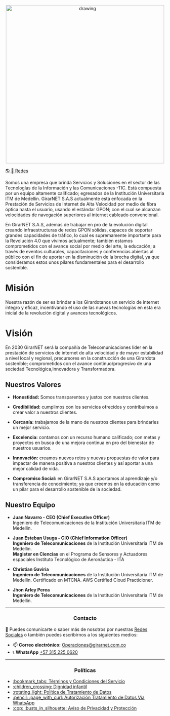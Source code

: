   <p align="center">
    <img src="https://drive.google.com/uc?export=view&id=1IOfE1dKrdg5ScKsoBxPqvmS-VMbQaKjb" alt="drawing" width="500"/>
  </p>
  
[:earth_americas: :rocket: Redes](https://linktr.ee/girarnet)

Somos una empresa que brinda Servicios y Soluciones en el sector de las Tecnologías de la Información y las Comunicaciones -TIC. Está compuesta por un equipo altamente calificado; egresados de la Institución Universitaria ITM de Medellin. GirarNET S.A.S actualmente está enfocada en la Prestación de Servicios de Internet de Alta Velocidad por medio de fibra óptica hasta el usuario, usando el estándar GPON; con el cual se alcanzan velocidades de navegación superiores al internet cableado convencional.

En GirarNET S.A.S, además de trabajar en pro de la evolución digital creando infraestructuras de redes GPON sólidas, capaces de soportar grandes capacidades de tráfico, lo cual es supremamente importante para la Revolución 4.0 que vivimos actualmente; también estamos comprometidos con el avance social por medio del arte, la educación; a través de eventos culturales, capacitaciones y conferencias abiertas al público con el fin de aportar en la disminución de la brecha digital, ya que consideramos estos unos pilares fundamentales para el desarrollo sostenible.

<p align="center">
  <h1>Misión</h1>
</p>


Nuestra razón de ser es brindar a los Girardotanos un servicio de internet íntegro y eficaz, incentivando el uso de las nuevas tecnologías en esta era inicial de la revolución digital y avances tecnológicos.

<p align="center">
  <h1>Visión</h1>
</p>

En 2030 GirarNET será la compañía de Telecomunicaciones líder en la prestación de servicios de internet de alta velocidad y de mayor estabilidad a nivel local y regional, precursores en la construcción de una Girardota sostenible; comprometidos con el avance continuo/progresivo de una sociedad Tecnológica,Innovadora y Transformadora.

<p align="center">
  <h2>Nuestros Valores</h2>
</p>

- **Honestidad:** Somos transparentes y justos con nuestros clientes.

- **Credibilidad:** cumplimos con los servicios ofrecidos y contribuimos a crear valor a nuestros clientes.

- **Cercanía:** trabajamos de la mano de nuestros clientes para brindarles un mejor servicio.

- **Excelencia:** contamos con un recurso humano calificado; con metas y proyectos en busca de una mejora continua en pro del bienestar de nuestros usuarios.

- **Innovación:** creamos nuevos retos y nuevas propuestas de valor para impactar de manera positiva a nuestros clientes y así aportar a una mejor calidad de vida.

- **Compromiso Social:** en GirarNET S.A.S aportamos al aprendizaje y/o transferencia de conocimiento; ya que creemos en la educación como un pilar para el desarrollo sostenible de la sociedad.

<p align="center">
  <h2>Nuestro Equipo</h2>
</p>


- **Juan Navarro - CEO (Chief Executive Officer)**\
  Ingeniero de Telecomunicaciones de la Institución Universitaria ITM de Medellin.
  
- **Juan Esteban Usuga - CIO (Chief Information Officer)**\
  **Ingeniero de Telecomunicaciones** de la Institución Universitaria ITM de Medellin.\
  **Magister en Ciencias** en el Programa de Sensores y Actuadores espaciales Instituto Tecnológico de Aeronáutica - ITA

- **Christian Gaviria**\
  **Ingeniero de Telecomunicaciones** de la Institución Universitaria ITM de Medellin.
  Certificado en MTCNA. AWS Certified Cloud Practicioner.

- **Jhon Arley Perea**\
  **Ingeniero de Telecomunicaciones** de la Institución Universitaria ITM de Medellin.

 
---

<h3 align="center">Contacto</h3>

💬 Puedes comunicarte o saber más de nosotros por nuestras [Redes Sociales](https://linktr.ee/girarnet) o también puedes escribirnos a los siguientes medios:

* :mailbox: **Correo electrónico:** Operaciones@girarnet.com.co
* :telephone_receiver: **WhatsApp** [+57 315 225 0620](https://wa.me/573152250620)

---
<h3 align="center">Políticas</h3> 

<ul>
  <li><a href="https://github.com/girarnetsas/Terminos-y-Condiciones/blob/main/README.md"> :bookmark_tabs: Términos y Condiciones del Servicio</a></li>
  <li><a href="https://github.com/girarnetsas/Dignidad-infantil/blob/main/README.md"> :children_crossing: Dignidad infantil</a></li>
  <li><a href="https://github.com/girarnetsas/Tratamiento-de-Datos/blob/main/README.md"> :rotating_light: Política de Tratamiento de Datos</a></li>
  <li><a href="https://github.com/girarnetsas/Autorizacion-Tratamiento-Datos-Personales/blob/main/README.md"> :pencil: :page_with_curl: Autorización Tratamiento de Datos Vía WhatsApp</a></li>
  <li><a href="https://github.com/girarnetsas/Aviso-de-Privacidad-y-Proteccion/blob/main/README.md"> :cop: :busts_in_silhouette:  Aviso de Privacidad y Protección</a></li>
</ul>

<!--

Here are some ideas to get you started:

- 🔭 I’m currently working on ...
- 🌱 I’m currently learning ...
- 👯 I’m looking to collaborate on ...
- 🤔 I’m looking for help with ...
- 💬 Ask me about ...
- 📫 How to reach me: ...
- 😄 Pronouns: ...
- ⚡ Fun fact: ...

-->
